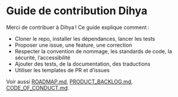 # Guide de contribution Dihya

Merci de contribuer à Dihya ! Ce guide explique comment :
- Cloner le repo, installer les dépendances, lancer les tests
- Proposer une issue, une feature, une correction
- Respecter la convention de nommage, les standards de code, la sécurité, l’accessibilité
- Ajouter des tests, de la documentation, des traductions
- Utiliser les templates de PR et d’issues

Voir aussi [ROADMAP.md](ROADMAP.md), [PRODUCT_BACKLOG.md](PRODUCT_BACKLOG.md), [CODE_OF_CONDUCT.md](CODE_OF_CONDUCT.md).
